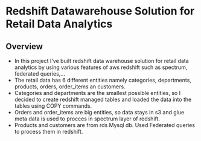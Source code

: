 # Redshift Datawarehouse Solution for Retail Data Analytics

## Overview
- In this project I've built redshift data warehouse solution for retail data analytics by using various features of aws redshift such as spectrum, federated queries,...
- The retail data has 6 different entities namely categories, departments, products, orders, order_items an customers.
- Categories and departments are the smallest possible entities, so I decided to create redshift managed tables and loaded the data into the tables using COPY commands.
- Orders and order_items are big entities, so data stays in s3 and glue meta data is used to procces in spectrum layer of redshift.
- Products and customers are from rds Mysql db. Used Federated queries to process them in redshift.
